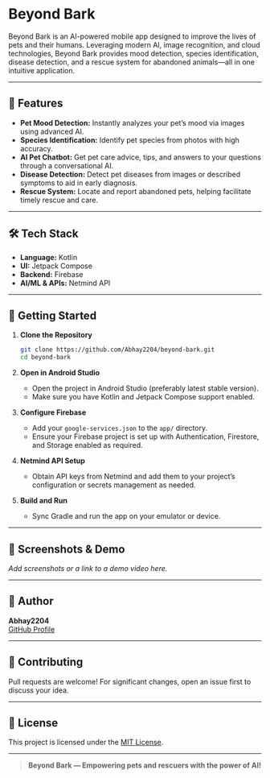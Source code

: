 # Beyond Bark

Beyond Bark is an AI-powered mobile app designed to improve the lives of pets and their humans. Leveraging modern AI, image recognition, and cloud technologies, Beyond Bark provides mood detection, species identification, disease detection, and a rescue system for abandoned animals—all in one intuitive application.

---

## 🐾 Features

- **Pet Mood Detection:** Instantly analyzes your pet’s mood via images using advanced AI.
- **Species Identification:** Identify pet species from photos with high accuracy.
- **AI Pet Chatbot:** Get pet care advice, tips, and answers to your questions through a conversational AI.
- **Disease Detection:** Detect pet diseases from images or described symptoms to aid in early diagnosis.
- **Rescue System:** Locate and report abandoned pets, helping facilitate timely rescue and care.

---

## 🛠️ Tech Stack

- **Language:** Kotlin
- **UI:** Jetpack Compose
- **Backend:** Firebase
- **AI/ML & APIs:** Netmind API

---

## 🚀 Getting Started

1. **Clone the Repository**
   ```bash
   git clone https://github.com/Abhay2204/beyond-bark.git
   cd beyond-bark
   ```

2. **Open in Android Studio**
   - Open the project in Android Studio (preferably latest stable version).
   - Make sure you have Kotlin and Jetpack Compose support enabled.

3. **Configure Firebase**
   - Add your `google-services.json` to the `app/` directory.
   - Ensure your Firebase project is set up with Authentication, Firestore, and Storage enabled as required.

4. **Netmind API Setup**
   - Obtain API keys from Netmind and add them to your project’s configuration or secrets management as needed.

5. **Build and Run**
   - Sync Gradle and run the app on your emulator or device.

---

## 📱 Screenshots & Demo

_Add screenshots or a link to a demo video here._

---

## 👤 Author

**Abhay2204**  
[GitHub Profile](https://github.com/Abhay2204)

---

## 🤝 Contributing

Pull requests are welcome! For significant changes, open an issue first to discuss your idea.

---

## 📄 License

This project is licensed under the [MIT License](LICENSE).

---

> **Beyond Bark — Empowering pets and rescuers with the power of AI!**
